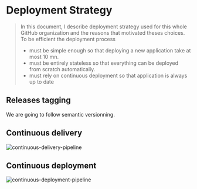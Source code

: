 # Deployment Strategy

> In this document, I describe deployment strategy used for this whole GitHub organization and the reasons that motivated theses choices.
> To be efficient the deployment process 
> * must be simple enough so that deploying a new application take at most 10 mn.
> * must be entirely stateless so that everything can be deployed from scratch automatically.
> * must rely on continuous deployment so that application is always up to date

## Releases tagging

We are going to follow semantic versionning.

## Continuous delivery

![continuous-delivery-pipeline](../docs/images/continuous-delivery-pipeline.png)

## Continuous deployment

![continuous-deployment-pipeline](../docs/images/continuous-deployment-pipeline.png)
